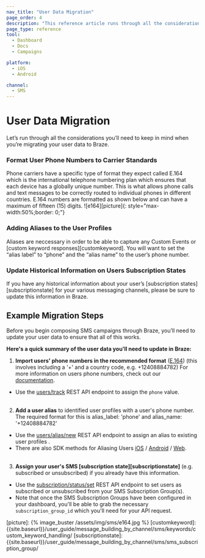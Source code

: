 ```yaml
---
nav_title: "User Data Migration"
page_order: 4
description: "This reference article runs through all the considerations you’ll need to keep in mind when you’re migrating your user data to Braze."
page_type: reference
tool:
  - Dashboard
  - Docs
  - Campaigns

platform:
  - iOS
  - Android

channel:
  - SMS
---
```


# User Data Migration

Let’s run through all the considerations you’ll need to keep in mind when you’re migrating your user data to Braze. 

### Format User Phone Numbers to Carrier Standards
Phone carriers have a specific type of format they expect called E.164 which is the international telephone numbering plan which ensures that each device has a globally unique number. This is what allows phone calls and text messages to be correctly routed to individual phones in different countries. E.164 numbers are formatted as shown below and can have a maximum of fifteen (15) digits.
![e164][picture]{: style="max-width:50%;border: 0;"}

### Adding Aliases to the User Profiles
Aliases are neccessary in order to be able to capture any Custom Events or [custom keyword responses][customkeyword]. You will want to set the “alias label” to “phone” and the “alias name” to the user’s phone number. 

### Update Historical Information on Users Subscription States
If you have any historical information about your user’s [subscription states][subscriptionstate] for your various messaging channels, please be sure to update this information in Braze. 

## Example Migration Steps

Before you begin composing SMS campaigns through Braze, you’ll need to update your user data to ensure that all of this works. 

__Here's a quick summary of the user data you'll need to update in Braze:__

1. __Import users' phone numbers in the recommended format__ ([E.164][0]) (this involves including a '+' and a country code, e.g. +12408884782) For more information on users phone numbers, check out our [documentation][userphone].
  - Use the [users/track][1] REST API endpoint to assign the `phone` value.<br><br>

2. __Add a user alias__ to identified user profiles with a user's phone number. The required format for this is alias_label: 'phone' and alias_name: '+12408884782'
  - Use the [users/alias/new][2] REST API endpoint to assign an alias to existing user profiles .
  - There are also SDK methods for Aliasing Users [iOS][3] / [Android][4] / [Web][5].<br><br>

3. __Assign your user's SMS [subscription state][subscriptionstate]__ (e.g. subscribed or unsubscribed) if you already have this information.
  - Use the [subscription/status/set][6] REST API endpoint to set users as subscribed or unsubscribed from your SMS Subscription Group(s).
  - Note that once the SMS Subscription Groups have been configured in your dashboard, you'll be able to grab the necessary `subscription_group_id` which you'll need for your API request.

[0]: https://en.wikipedia.org/wiki/E.164
[userphone]: {{site.baseurl}}/user_guide/message_building_by_channel/sms/phone_numbers/user_phone_numbers/
[1]: {{site.baseurl}}/api/endpoints/user_data/post_user_track/
[2]: {{site.baseurl}}/api/endpoints/user_data/post_user_alias/
[3]: {{site.baseurl}}/developer_guide/platform_integration_guides/ios/analytics/setting_user_ids/#aliasing-users
[4]: {{site.baseurl}}/developer_guide/platform_integration_guides/android/analytics/setting_user_ids/#aliasing-users
[5]: {{site.baseurl}}/developer_guide/platform_integration_guides/web/analytics/setting_user_ids/#aliasing-users
[6]: {{site.baseurl}}/api/endpoints/subscription_groups/post_update_user_subscription_group_status/
[picture]: {% image_buster /assets/img/sms/e164.jpg %}
[customkeyword]: {{site.baseurl}}/user_guide/message_building_by_channel/sms/keywords/custom_keyword_handling/
[subscriptionstate]: {{site.baseurl}}/user_guide/message_building_by_channel/sms/sms_subscription_group/
